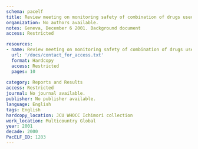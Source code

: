 ```yaml
---
schema: pacelf
title: Review meeting on monitoring safety of combination of drugs used in the Global Programme to Eliminate Lymphatic filariasis (GPELF)
organization: No authors available.
notes: Geneva, December 6 2001. Background document
access: Restricted

resources:
- name: Review meeting on monitoring safety of combination of drugs used in the Global Programme to Eliminate Lymphatic filariasis (GPELF)
  url: '/docs/contact_for_access.txt'
  format: Hardcopy
  access: Restricted
  pages: 10
 
category: Reports and Results
access: Restricted
journal: No journal available.
publisher: No publisher available. 
language: English 
tags: English 
hardcopy_location: JCU WHOCC Ichimori collection
work_location: Multicountry Global
year: 2001
decade: 2000
PacELF_ID: 1283
---
```

